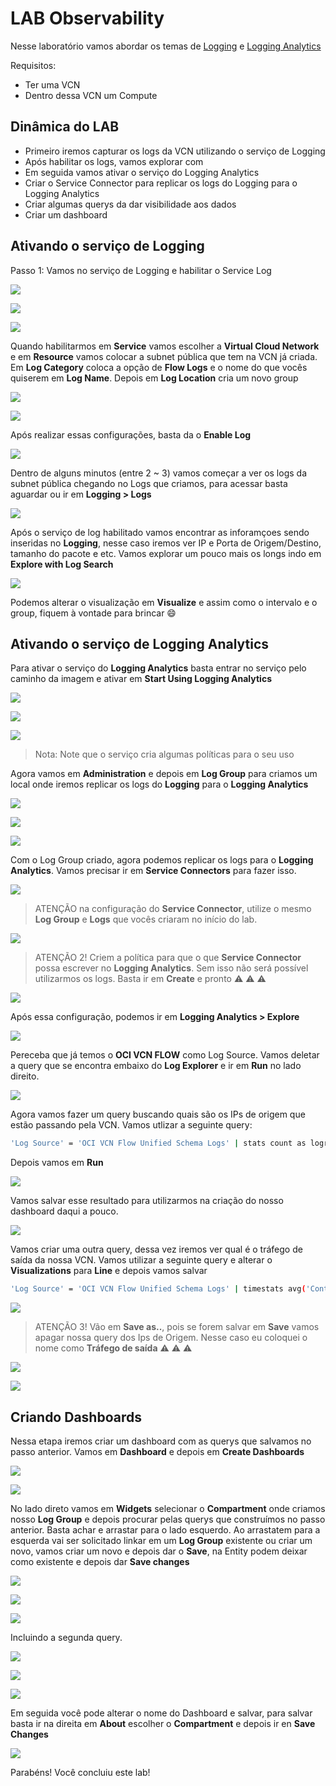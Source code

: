 
# LAB Observability

Nesse laboratório vamos abordar os temas de  [Logging](https://docs.oracle.com/en-us/iaas/Content/Logging/Concepts/loggingoverview.htm) e [Logging Analytics](https://docs.oracle.com/en-us/iaas/logging-analytics/index.html)

Requisitos:

- Ter uma VCN
- Dentro dessa VCN um Compute


## Dinâmica do LAB

- Primeiro iremos capturar os logs da VCN utilizando o serviço de Logging
- Após habilitar os logs, vamos explorar com
- Em seguida vamos ativar o serviço do Logging Analytics
- Criar o Service Connector para replicar os logs do Logging para o Logging Analytics
- Criar algumas querys da dar visibilidade aos dados
- Criar um dashboard


## Ativando o serviço de Logging

Passo 1: Vamos no serviço de Logging e habilitar o Service Log

![](https://github.com/ladan19/images-lp/blob/main/photo-1.png?raw=true)

![](https://github.com/ladan19/images-lp/blob/main/photo-2.png?raw=true)

![](https://github.com/ladan19/images-lp/blob/main/photo-3.png?raw=true)

Quando habilitarmos em **Service** vamos escolher a **Virtual Cloud Network** e em **Resource** vamos colocar a subnet pública que tem na VCN já criada. Em **Log Category** coloca a opção de **Flow Logs** e o nome do que vocês quiserem em **Log Name**. Depois em **Log Location** cria um novo group


![](https://github.com/ladan19/images-lp/blob/main/photo-4.png?raw=true)

![](https://github.com/ladan19/images-lp/blob/main/photo-5.png?raw=true)

Após realizar essas configurações, basta da o **Enable Log**


![](https://github.com/ladan19/images-lp/blob/main/photo-6.png?raw=true)


Dentro de alguns minutos (entre 2 ~ 3) vamos começar a ver os logs da subnet pública chegando no Logs que criamos, para acessar basta aguardar ou ir em **Logging > Logs** 

![](https://github.com/ladan19/images-lp/blob/main/photo-7.png?raw=true)


Após o serviço de log habilitado vamos encontrar as inforamçoes sendo inseridas no **Logging**, nesse caso iremos ver IP e Porta de Origem/Destino, tamanho do pacote e etc. Vamos explorar um pouco mais os longs indo em **Explore with Log Search**

![](https://github.com/ladan19/images-lp/blob/main/photo-8.png?raw=true)


Podemos alterar o visualização em **Visualize** e assim como o intervalo e o group, fiquem à vontade para brincar :smile:

## Ativando o serviço de Logging Analytics

Para ativar o serviço do **Logging Analytics** basta entrar no serviço pelo caminho da imagem e ativar em **Start Using Logging Analytics**

![](https://github.com/ladan19/images-lp/blob/main/photo-10.png?raw=true)

![](https://github.com/ladan19/images-lp/blob/main/photo-11.png?raw=true)

![](https://github.com/ladan19/images-lp/blob/main/photo-12.png?raw=true)

>Nota: Note que o serviço cria algumas políticas para o seu uso

Agora vamos em **Administration** e depois em **Log Group** para criamos um local onde iremos replicar os logs do **Logging** para o **Logging Analytics**

![](https://github.com/ladan19/images-lp/blob/main/photo-13.png?raw=true)

![](https://github.com/ladan19/images-lp/blob/main/photo-14.png?raw=true)

![](https://github.com/ladan19/images-lp/blob/main/photo15.png?raw=true)

Com o Log Group criado, agora podemos replicar os logs para o **Logging Analytics**. Vamos precisar ir em **Service Connectors** para fazer isso.

![](https://github.com/ladan19/images-lp/blob/main/photo-16.png?raw=true)

>ATENÇÃO na configuração do **Service Connector**, utilize o mesmo **Log Group** e **Logs** que vocês criaram no início do lab.

![](https://github.com/ladan19/images-lp/blob/main/photo17.png?raw=true)

>ATENÇÃO 2! Criem a política para que o que **Service Connector** possa escrever no **Logging Analytics**. Sem isso não será possível utilizarmos os logs. Basta ir em **Create** e pronto :warning: :warning: :warning:

![](https://github.com/ladan19/images-lp/blob/main/photo-18.png?raw=true)


Após essa configuração, podemos ir em **Logging Analytics > Explore**

![](https://github.com/ladan19/images-lp/blob/main/photo-19png.png?raw=true)

Pereceba que já temos o **OCI VCN FLOW** como Log Source. Vamos deletar a query que se encontra embaixo do **Log Explorer** e ir em **Run** no lado direito.

![](https://github.com/ladan19/images-lp/blob/main/photo-20.png?raw=true)

Agora vamos fazer um query buscando quais são os IPs de origem que estão passando pela VCN. Vamos utlizar a seguinte query:

```sh
'Log Source' = 'OCI VCN Flow Unified Schema Logs' | stats count as logrecords by 'Source IP'
```

Depois vamos em **Run**

![](https://github.com/ladan19/images-lp/blob/main/photo-21.png?raw=true)

Vamos salvar esse resultado para utilizarmos na criação do nosso dashboard daqui a pouco.

![](https://github.com/ladan19/images-lp/blob/main/photo-22.png?raw=true)

Vamos criar uma outra query, dessa vez iremos ver qual é o tráfego de saída da nossa VCN. Vamos utilizar a seguinte query e alterar o **Visualizations** para **Line** e depois vamos salvar

```sh
'Log Source' = 'OCI VCN Flow Unified Schema Logs' | timestats avg('Content Size Out') as 'Outbound Traffic'

```

![](https://github.com/ladan19/images-lp/blob/main/photo-23.png?raw=true)

>ATENÇÃO 3! Vão em **Save as..**, pois se forem salvar em **Save** vamos apagar nossa query dos Ips de Origem. Nesse caso eu coloquei o nome como **Tráfego de saída** :warning: :warning: :warning:

![](https://github.com/ladan19/images-lp/blob/main/photo-24.png?raw=true)

![](https://github.com/ladan19/images-lp/blob/main/photo-25.png?raw=true)

## Criando Dashboards

Nessa etapa iremos criar um dashboard com as querys que salvamos no passo anterior. Vamos em **Dashboard** e depois em **Create Dashboards**

![](https://github.com/ladan19/images-lp/blob/main/photo-26.png?raw=true)

![](https://github.com/ladan19/images-lp/blob/main/photo-27.png?raw=true)

No lado direto vamos em **Widgets** selecionar o **Compartment** onde criamos nosso **Log Group** e depois procurar pelas querys que construímos no passo anterior. Basta achar e arrastar para o lado esquerdo. Ao arrastatem para a esquerda vai ser solicitado linkar em um **Log Group** existente ou criar um novo, vamos criar um novo e depois dar o **Save**, na Entity podem deixar como existente e depois dar **Save changes**

![](https://github.com/ladan19/images-lp/blob/main/photo-28.png?raw=true)

![](https://github.com/ladan19/images-lp/blob/main/photo-29.png?raw=true)

![](https://github.com/ladan19/images-lp/blob/main/photo-30.png?raw=true)

Incluindo a segunda query.

![](https://github.com/ladan19/images-lp/blob/main/photo-31.png?raw=true)

![](https://github.com/ladan19/images-lp/blob/main/photo-32.png?raw=true)

![](https://github.com/ladan19/images-lp/blob/main/photo-33.png?raw=true)

Em seguida você pode alterar o nome do Dashboard e salvar, para salvar basta ir na direita em **About** escolher o **Compartment** e depois ir en **Save Changes**

![](https://github.com/ladan19/images-lp/blob/main/photo-34.png?raw=true)

Parabéns! Você concluiu este lab!